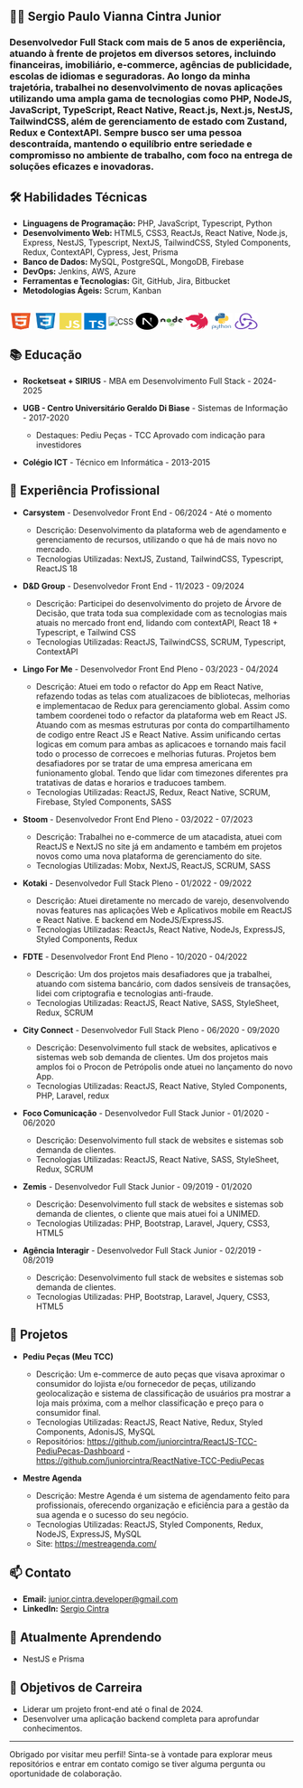 ## 👨‍💻 Sergio Paulo Vianna Cintra Junior

### Desenvolvedor Full Stack com mais de 5 anos de experiência, atuando à frente de projetos em diversos setores, incluindo financeiras, imobiliário, e-commerce, agências de publicidade, escolas de idiomas e seguradoras. Ao longo da minha trajetória, trabalhei no desenvolvimento de novas aplicações utilizando uma ampla gama de tecnologias como PHP, NodeJS, JavaScript, TypeScript, React Native, React.js, Next.js, NestJS, TailwindCSS, além de gerenciamento de estado com Zustand, Redux e ContextAPI. Sempre busco ser uma pessoa descontraída, mantendo o equilíbrio entre seriedade e compromisso no ambiente de trabalho, com foco na entrega de soluções eficazes e inovadoras.

## 🛠️ Habilidades Técnicas

- **Linguagens de Programação:** PHP, JavaScript, Typescript, Python
- **Desenvolvimento Web:** HTML5, CSS3, ReactJs, React Native, Node.js, Express, NestJS, Typescript, NextJS, TailwindCSS, Styled Components, Redux, ContextAPI, Cypress, Jest, Prisma
- **Banco de Dados:** MySQL, PostgreSQL, MongoDB, Firebase
- **DevOps:** Jenkins, AWS, Azure
- **Ferramentas e Tecnologias:** Git, GitHub, Jira, Bitbucket
- **Metodologias Ágeis:** Scrum, Kanban

<div style="display: inline_block"><br>
  <img align="center" alt="HTML" height="30" width="40" src="https://raw.githubusercontent.com/devicons/devicon/master/icons/html5/html5-original.svg">
  <img align="center" alt="CSS" height="30" width="40" src="https://raw.githubusercontent.com/devicons/devicon/master/icons/css3/css3-original.svg">
  <img align="center" alt="Js" height="30" width="40" src="https://raw.githubusercontent.com/devicons/devicon/master/icons/javascript/javascript-plain.svg">
  <img align="center" alt="CSS" height="30" width="40" src="https://github.com/devicons/devicon/blob/master/icons/typescript/typescript-original.svg" />
  <img align="center" alt="CSS" height="30" width="40" src="https://cdn.jsdelivr.net/gh/devicons/devicon@latest/icons/react/react-original-wordmark.svg" />
  <img align="center" alt="CSS" height="30" width="40" src="https://github.com/devicons/devicon/blob/master/icons/nextjs/nextjs-original.svg" />
  <img align="center" alt="CSS" height="30" width="40" src="https://github.com/devicons/devicon/blob/master/icons/nodejs/nodejs-original-wordmark.svg" />
  <img align="center" alt="CSS" height="30" width="40" src="https://github.com/devicons/devicon/blob/master/icons/nestjs/nestjs-original.svg" />
  <img align="center" alt="CSS" height="30" width="40" src="https://github.com/devicons/devicon/blob/master/icons/python/python-original-wordmark.svg" />
  <img align="center" alt="CSS" height="30" width="40" src="https://github.com/devicons/devicon/blob/master/icons/redux/redux-original.svg" />
</div>

## 📚 Educação

- **Rocketseat + SIRIUS** - MBA em Desenvolvimento Full Stack - 2024-2025

- **UGB - Centro Universitário Geraldo Di Biase** - Sistemas de Informação - 2017-2020
  - Destaques: Pediu Peças - TCC Aprovado com indicação para investidores

- **Colégio ICT** - Técnico em Informática - 2013-2015

## 💼 Experiência Profissional

- **Carsystem** - Desenvolvedor Front End - 06/2024 - Até o momento
  - Descrição: Desenvolvimento da plataforma web de agendamento e gerenciamento de recursos, utilizando o que há de mais novo no mercado. 
  - Tecnologias Utilizadas: NextJS, Zustand, TailwindCSS, Typescript, ReactJS 18

- **D&D Group** - Desenvolvedor Front End - 11/2023 - 09/2024
  - Descrição: Participei do desenvolvimento do projeto de Árvore de Decisão, que trata toda sua complexidade com as tecnologias mais atuais no mercado front end, lidando com contextAPI, React 18 + Typescript, e Tailwind CSS
  - Tecnologias Utilizadas: ReactJS, TailwindCSS, SCRUM, Typescript, ContextAPI

- **Lingo For Me** - Desenvolvedor Front End Pleno - 03/2023 - 04/2024
  - Descrição: Atuei em todo o refactor do App em React Native, refazendo todas as telas com atualizacoes de bibliotecas, melhorias e implementacao de Redux para gerenciamento global. Assim como tambem coordenei todo o refactor da plataforma web em React JS. Atuando com as mesmas estruturas por conta do compartilhamento de codigo entre React JS e React Native. Assim unificando certas logicas em comum para ambas as aplicacoes e tornando mais facil todo o processo de correcoes e melhorias futuras. Projetos bem desafiadores por se tratar de uma empresa americana em funionamento global. Tendo que lidar com timezones diferentes pra tratativas de datas e horarios e traducoes tambem.
  - Tecnologias Utilizadas: ReactJS, Redux, React Native, SCRUM, Firebase, Styled Components, SASS

- **Stoom** - Desenvolvedor Front End Pleno - 03/2022 - 07/2023
  - Descrição: Trabalhei no e-commerce de um atacadista, atuei com ReactJS e NextJS no site já em andamento e também em projetos novos como uma nova plataforma de gerenciamento do site. 
  - Tecnologias Utilizadas: Mobx, NextJS, ReactJS, SCRUM, SASS

- **Kotaki** - Desenvolvedor Full Stack Pleno - 01/2022 - 09/2022
  - Descrição: Atuei diretamente no mercado de varejo, desenvolvendo novas features nas aplicações Web e Aplicativos mobile em ReactJS e React Native. E backend em NodeJS/ExpressJS.
  - Tecnologias Utilizadas: ReactJs, React Native, NodeJs, ExpressJS, Styled Components, Redux
 
- **FDTE** - Desenvolvedor Front End Pleno - 10/2020 - 04/2022
  - Descrição: Um dos projetos mais desafiadores que ja trabalhei, atuando com sistema bancário, com dados sensíveis de transações, lidei com criptografia e tecnologias anti-fraude. 
  - Tecnologias Utilizadas: ReactJS, React Native, SASS, StyleSheet, Redux, SCRUM

- **City Connect** - Desenvolvedor Full Stack Pleno - 06/2020 - 09/2020
  - Descrição: Desenvolvimento full stack de websites, aplicativos e sistemas web sob demanda de clientes. Um dos projetos mais amplos foi o Procon de Petrópolis onde atuei no lançamento do novo App.
  - Tecnologias Utilizadas: ReactJS, React Native, Styled Components, PHP, Laravel, redux

- **Foco Comunicação** - Desenvolvedor Full Stack Junior - 01/2020 - 06/2020
  - Descrição: Desenvolvimento full stack de websites e sistemas sob demanda de clientes.
  - Tecnologias Utilizadas: ReactJS, React Native, SASS, StyleSheet, Redux, SCRUM

- **Zemis** - Desenvolvedor Full Stack Junior - 09/2019 - 01/2020
  - Descrição: Desenvolvimento full stack de websites e sistemas sob demanda de clientes, o cliente que mais atuei foi a UNIMED.
  - Tecnologias Utilizadas: PHP, Bootstrap, Laravel, Jquery, CSS3, HTML5

- **Agência Interagir** - Desenvolvedor Full Stack Junior - 02/2019 - 08/2019
  - Descrição: Desenvolvimento full stack de websites e sistemas sob demanda de clientes.
  - Tecnologias Utilizadas: PHP, Bootstrap, Laravel, Jquery, CSS3, HTML5

## 🚀 Projetos

- **Pediu Peças (Meu TCC)**
  - Descrição: Um e-commerce de auto peças que visava aproximar o consumidor do lojista e/ou fornecedor de peças, utilizando geolocalização e sistema de classificação de usuários pra mostrar a loja mais próxima, com a melhor classificação e preço para o consumidor final.
  - Tecnologias Utilizadas: ReactJS, React Native, Redux, Styled Components, AdonisJS, MySQL
  - Repositórios: https://github.com/juniorcintra/ReactJS-TCC-PediuPecas-Dashboard - https://github.com/juniorcintra/ReactNative-TCC-PediuPecas

- **Mestre Agenda**
  - Descrição: Mestre Agenda é um sistema de agendamento feito para profissionais, oferecendo organização e eficiência para a gestão da sua agenda e o sucesso do seu negócio.
  - Tecnologias Utilizadas: ReactJS, Styled Components, Redux, NodeJS, ExpressJS, MySQL
  - Site: https://mestreagenda.com/

## 📫 Contato

- **Email:** junior.cintra.developer@gmail.com
- **LinkedIn:** [Sergio Cintra](https://www.linkedin.com/in/sergio-cintra-developer/)


## 🌱 Atualmente Aprendendo

- NestJS e Prisma

## 🎯 Objetivos de Carreira

- Liderar um projeto front-end até o final de 2024.
- Desenvolver uma aplicação backend completa para aprofundar conhecimentos.

---

Obrigado por visitar meu perfil! Sinta-se à vontade para explorar meus repositórios e entrar em contato comigo se tiver alguma pergunta ou oportunidade de colaboração.
